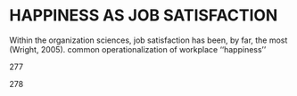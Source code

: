 # HAPPINESS AS JOB SATISFACTION

Within the organization sciences, job satisfaction has been, by far, the most (Wright, 2005). common operationalization of workplace ‘‘happiness’’

277

278